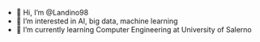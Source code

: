 - 👋 Hi, I’m @Landino98
- 👀 I’m interested in AI, big data, machine learning
- 🌱 I’m currently learning Computer Engineering at University of Salerno


